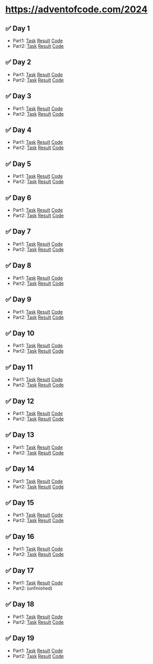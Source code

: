 # https://adventofcode.com/2024

## ✅ Day 1

- Part1: [Task](https://neochief.github.io/advent2024/01/part1.txt) [Result](https://neochief.github.io/advent2024/01/part1.html) [Code](https://github.com/neochief/advent2024/blob/main/01/part1.js)
- Part2: [Task](https://neochief.github.io/advent2024/01/part2.txt) [Result](https://neochief.github.io/advent2024/01/part2.html) [Code](https://github.com/neochief/advent2024/blob/main/01/part2.js)

## ✅ Day 2

- Part1: [Task](https://neochief.github.io/advent2024/02/part1.txt) [Result](https://neochief.github.io/advent2024/02/part1.html) [Code](https://github.com/neochief/advent2024/blob/main/02/part1.js)
- Part2: [Task](https://neochief.github.io/advent2024/02/part2.txt) [Result](https://neochief.github.io/advent2024/02/part2.html) [Code](https://github.com/neochief/advent2024/blob/main/02/part2.js)

## ✅ Day 3

- Part1: [Task](https://neochief.github.io/advent2024/03/part1.txt) [Result](https://neochief.github.io/advent2024/03/part1.html) [Code](https://github.com/neochief/advent2024/blob/main/03/part1.js)
- Part2: [Task](https://neochief.github.io/advent2024/03/part2.txt) [Result](https://neochief.github.io/advent2024/03/part2.html) [Code](https://github.com/neochief/advent2024/blob/main/03/part2.js)

## ✅ Day 4

- Part1: [Task](https://neochief.github.io/advent2024/04/part1.txt) [Result](https://neochief.github.io/advent2024/04/part1.html) [Code](https://github.com/neochief/advent2024/blob/main/04/part1.js)
- Part2: [Task](https://neochief.github.io/advent2024/04/part2.txt) [Result](https://neochief.github.io/advent2024/04/part2.html) [Code](https://github.com/neochief/advent2024/blob/main/04/part2.js)

## ✅ Day 5

- Part1: [Task](https://neochief.github.io/advent2024/05/part1.txt) [Result](https://neochief.github.io/advent2024/05/part1.html) [Code](https://github.com/neochief/advent2024/blob/main/05/part1.js)
- Part2: [Task](https://neochief.github.io/advent2024/05/part2.txt) [Result](https://neochief.github.io/advent2024/05/part2.html) [Code](https://github.com/neochief/advent2024/blob/main/05/part2.js)

## ✅ Day 6

- Part1: [Task](https://neochief.github.io/advent2024/06/part1.txt) [Result](https://neochief.github.io/advent2024/06/part1.html) [Code](https://github.com/neochief/advent2024/blob/main/06/part1.js)
- Part2: [Task](https://neochief.github.io/advent2024/06/part2.txt) [Result](https://neochief.github.io/advent2024/06/part2.html) [Code](https://github.com/neochief/advent2024/blob/main/06/part2.js)

## ✅ Day 7

- Part1: [Task](https://neochief.github.io/advent2024/07/part1.txt) [Result](https://neochief.github.io/advent2024/07/part1.html) [Code](https://github.com/neochief/advent2024/blob/main/07/part1.js)
- Part2: [Task](https://neochief.github.io/advent2024/07/part2.txt) [Result](https://neochief.github.io/advent2024/07/part2.html) [Code](https://github.com/neochief/advent2024/blob/main/07/part2.js)

## ✅ Day 8

- Part1: [Task](https://neochief.github.io/advent2024/08/part1.txt) [Result](https://neochief.github.io/advent2024/08/part1.html) [Code](https://github.com/neochief/advent2024/blob/main/08/part1.js)
- Part2: [Task](https://neochief.github.io/advent2024/08/part2.txt) [Result](https://neochief.github.io/advent2024/08/part2.html) [Code](https://github.com/neochief/advent2024/blob/main/08/part2.js)

## ✅ Day 9

- Part1: [Task](https://neochief.github.io/advent2024/09/part1.txt) [Result](https://neochief.github.io/advent2024/09/part1.html) [Code](https://github.com/neochief/advent2024/blob/main/09/part1.js)
- Part2: [Task](https://neochief.github.io/advent2024/09/part2.txt) [Result](https://neochief.github.io/advent2024/09/part2.html) [Code](https://github.com/neochief/advent2024/blob/main/09/part2.js)

## ✅ Day 10

- Part1: [Task](https://neochief.github.io/advent2024/10/part1.txt) [Result](https://neochief.github.io/advent2024/10/part1.html) [Code](https://github.com/neochief/advent2024/blob/main/10/part1.js)
- Part2: [Task](https://neochief.github.io/advent2024/10/part2.txt) [Result](https://neochief.github.io/advent2024/10/part2.html) [Code](https://github.com/neochief/advent2024/blob/main/10/part2.js)

## ✅ Day 11

- Part1: [Task](https://neochief.github.io/advent2024/11/part1.txt) [Result](https://neochief.github.io/advent2024/11/part1.html) [Code](https://github.com/neochief/advent2024/blob/main/11/part1.js)
- Part2: [Task](https://neochief.github.io/advent2024/11/part2.txt) [Result](https://neochief.github.io/advent2024/11/part2.html) [Code](https://github.com/neochief/advent2024/blob/main/11/part2.js)

## ✅ Day 12

- Part1: [Task](https://neochief.github.io/advent2024/12/part1.txt) [Result](https://neochief.github.io/advent2024/12/part1.html) [Code](https://github.com/neochief/advent2024/blob/main/12/part1.js)
- Part2: [Task](https://neochief.github.io/advent2024/12/part2.txt) [Result](https://neochief.github.io/advent2024/12/part2.html) [Code](https://github.com/neochief/advent2024/blob/main/12/part2.js)

## ✅ Day 13

- Part1: [Task](https://neochief.github.io/advent2024/13/part1.txt) [Result](https://neochief.github.io/advent2024/13/part1.html) [Code](https://github.com/neochief/advent2024/blob/main/13/part1.js)
- Part2: [Task](https://neochief.github.io/advent2024/13/part2.txt) [Result](https://neochief.github.io/advent2024/13/part2.html) [Code](https://github.com/neochief/advent2024/blob/main/13/part2.js)

## ✅ Day 14

- Part1: [Task](https://neochief.github.io/advent2024/14/part1.txt) [Result](https://neochief.github.io/advent2024/14/part1.html) [Code](https://github.com/neochief/advent2024/blob/main/14/part1.js)
- Part2: [Task](https://neochief.github.io/advent2024/14/part2.txt) [Result](https://neochief.github.io/advent2024/14/part2.html) [Code](https://github.com/neochief/advent2024/blob/main/14/part2.js)

## ✅ Day 15

- Part1: [Task](https://neochief.github.io/advent2024/15/part1.txt) [Result](https://neochief.github.io/advent2024/15/part1.html) [Code](https://github.com/neochief/advent2024/blob/main/15/part1.js)
- Part2: [Task](https://neochief.github.io/advent2024/15/part2.txt) [Result](https://neochief.github.io/advent2024/15/part2.html) [Code](https://github.com/neochief/advent2024/blob/main/15/part2.js)

## ✅ Day 16

- Part1: [Task](https://neochief.github.io/advent2024/16/part1.txt) [Result](https://neochief.github.io/advent2024/16/part1.html) [Code](https://github.com/neochief/advent2024/blob/main/16/part1.js)
- Part2: [Task](https://neochief.github.io/advent2024/16/part2.txt) [Result](https://neochief.github.io/advent2024/16/part2.html) [Code](https://github.com/neochief/advent2024/blob/main/16/part2.js)

## ✅ Day 17

- Part1: [Task](https://neochief.github.io/advent2024/17/part1.txt) [Result](https://neochief.github.io/advent2024/17/part1.html) [Code](https://github.com/neochief/advent2024/blob/main/17/part1.js)
- Part2: (unfinished)

## ✅ Day 18

- Part1: [Task](https://neochief.github.io/advent2024/18/part1.txt) [Result](https://neochief.github.io/advent2024/18/part1.html) [Code](https://github.com/neochief/advent2024/blob/main/18/part1.js)
- Part2: [Task](https://neochief.github.io/advent2024/18/part2.txt) [Result](https://neochief.github.io/advent2024/18/part2.html) [Code](https://github.com/neochief/advent2024/blob/main/18/part2.js)

## ✅ Day 19

- Part1: [Task](https://neochief.github.io/advent2024/19/part1.txt) [Result](https://neochief.github.io/advent2024/19/part1.html) [Code](https://github.com/neochief/advent2024/blob/main/19/part1.js)
- Part2: [Task](https://neochief.github.io/advent2024/19/part2.txt) [Result](https://neochief.github.io/advent2024/19/part2.html) [Code](https://github.com/neochief/advent2024/blob/main/19/part2.js)